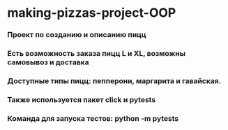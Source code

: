 # making-pizzas-project-OOP
### Проект по созданию и описанию пицц
### Есть возможность заказа пицц L и XL, возможны самовывоз и доставка
### Доступные типы пицц: пепперони, маргарита и гавайская.
### Также используется пакет **click** и **pytests**
### Команда для запуска тестов: **python -m pytests**